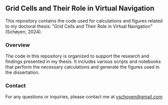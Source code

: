 ## Grid Cells and Their Role in Virtual Navigation
This repository contains the code used for calculations and figures related to my doctoral thesis: "Grid Cells and Their Role in Virtual Navigation" (Schøyen, 2024).

### Overview
The code in this repository is organized to support the research and findings presented in my thesis. It includes various scripts and notebooks that perform the necessary calculations and generate the figures used in the dissertation.

### Contact
For any questions or inquiries, please contact me at vschoyen@gmail.com
